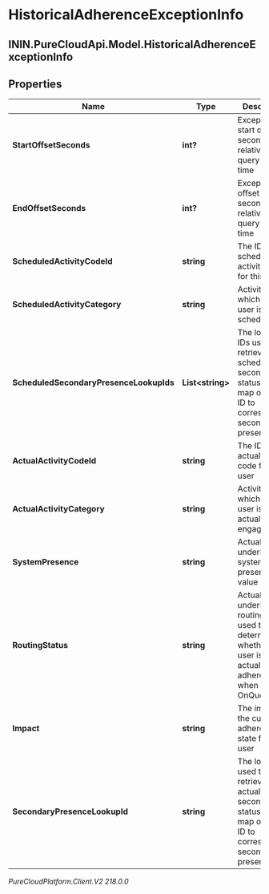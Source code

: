 # HistoricalAdherenceExceptionInfo

## ININ.PureCloudApi.Model.HistoricalAdherenceExceptionInfo

## Properties

|Name | Type | Description | Notes|
|------------ | ------------- | ------------- | -------------|
| **StartOffsetSeconds** | **int?** | Exception start offset in seconds relative to query start time | [optional] |
| **EndOffsetSeconds** | **int?** | Exception end offset in seconds relative to query start time | [optional] |
| **ScheduledActivityCodeId** | **string** | The ID of the scheduled activity code for this user | [optional] |
| **ScheduledActivityCategory** | **string** | Activity for which the user is scheduled | [optional] |
| **ScheduledSecondaryPresenceLookupIds** | **List&lt;string&gt;** | The lookup IDs used to retrieve the scheduled secondary statuses from map of lookup ID to corresponding secondary presence ID | [optional] |
| **ActualActivityCodeId** | **string** | The ID of the actual activity code for this user | [optional] |
| **ActualActivityCategory** | **string** | Activity for which the user is actually engaged | [optional] |
| **SystemPresence** | **string** | Actual underlying system presence value | [optional] |
| **RoutingStatus** | **string** | Actual underlying routing status, used to determine whether a user is actually in adherence when OnQueue | [optional] |
| **Impact** | **string** | The impact of the current adherence state for this user | [optional] |
| **SecondaryPresenceLookupId** | **string** | The lookup ID used to retrieve the actual secondary status from map of lookup ID to corresponding secondary presence ID | [optional] |



_PureCloudPlatform.Client.V2 218.0.0_
